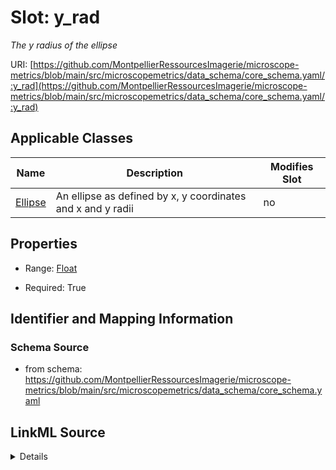 # Slot: y_rad


_The y radius of the ellipse_



URI: [https://github.com/MontpellierRessourcesImagerie/microscope-metrics/blob/main/src/microscopemetrics/data_schema/core_schema.yaml/:y_rad](https://github.com/MontpellierRessourcesImagerie/microscope-metrics/blob/main/src/microscopemetrics/data_schema/core_schema.yaml/:y_rad)



<!-- no inheritance hierarchy -->




## Applicable Classes

| Name | Description | Modifies Slot |
| --- | --- | --- |
[Ellipse](Ellipse.md) | An ellipse as defined by x, y coordinates and x and y radii |  no  |







## Properties

* Range: [Float](Float.md)

* Required: True





## Identifier and Mapping Information







### Schema Source


* from schema: https://github.com/MontpellierRessourcesImagerie/microscope-metrics/blob/main/src/microscopemetrics/data_schema/core_schema.yaml




## LinkML Source

<details>
```yaml
name: y_rad
description: The y radius of the ellipse
from_schema: https://github.com/MontpellierRessourcesImagerie/microscope-metrics/blob/main/src/microscopemetrics/data_schema/core_schema.yaml
rank: 1000
multivalued: false
alias: y_rad
owner: Ellipse
domain_of:
- Ellipse
range: float
required: true

```
</details>